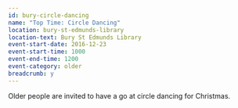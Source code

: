 ```yaml
---
id: bury-circle-dancing
name: "Top Time: Circle Dancing"
location: bury-st-edmunds-library
location-text: Bury St Edmunds Library
event-start-date: 2016-12-23
event-start-time: 1000
event-end-time: 1200
event-category: older
breadcrumb: y
---
```


Older people are invited to have a go at circle dancing for Christmas.

